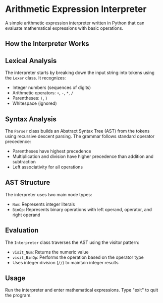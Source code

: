 # Arithmetic Expression Interpreter

A simple arithmetic expression interpreter written in Python that can evaluate mathematical expressions with basic operations.

## How the Interpreter Works

## Lexical Analysis
The interpreter starts by breaking down the input string into tokens using the `Lexer` class. It recognizes:
- Integer numbers (sequences of digits)
- Arithmetic operators: `+`, `-`, `*`, `/`
- Parentheses: `(`, `)`
- Whitespace (ignored)

## Syntax Analysis
The `Parser` class builds an Abstract Syntax Tree (AST) from the tokens using recursive descent parsing. The grammar follows standard operator precedence:
- Parentheses have highest precedence
- Multiplication and division have higher precedence than addition and subtraction
- Left associativity for all operations

## AST Structure
The interpreter uses two main node types:
- `Num`: Represents integer literals
- `BinOp`: Represents binary operations with left operand, operator, and right operand

## Evaluation
The `Interpreter` class traverses the AST using the visitor pattern:
- `visit_Num`: Returns the numeric value
- `visit_BinOp`: Performs the operation based on the operator type
- Uses integer division (`//`) to maintain integer results

## Usage
Run the interpreter and enter mathematical expressions. Type "exit" to quit the program.
